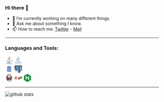 ### Hi there 👋


- 🔭 I’m currently working on many different things.
- 💬 Ask me about something I know.
- 📫 How to reach me: [Twitter](https://twitter.com/clemens_space) - [Mail](mailto:mail@clemens-rumpfhuber.at)

---

### Languages and Tools:

<img src="https://raw.githubusercontent.com/github/explore/master/topics/java/java.png" width="26px">
<img src="https://raw.githubusercontent.com/github/explore/master/topics/c/c.png" width="26px">
<br>
<img src="https://raw.githubusercontent.com/github/explore/master/topics/sql/sql.png" width="26px">
<img src="https://raw.githubusercontent.com/github/explore/master/topics/postgresql/postgresql.png" width="26px">
<br>
<img src="https://raw.githubusercontent.com/github/explore/master/topics/jenkins/jenkins.png" width="26px">
<img src="https://raw.githubusercontent.com/github/explore/master/topics/git/git.png" width="26px">
<img src="https://raw.githubusercontent.com/github/explore/master/topics/nginx/nginx.png" width="26px">

---

![github stats](https://github-readme-stats.vercel.app/api?username=crumpfhuber&show_icons=true&theme=vue-dark&include_all_commits=true&count_private=true)
